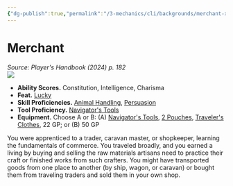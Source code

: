 ```yaml
---
{"dg-publish":true,"permalink":"/3-mechanics/cli/backgrounds/merchant-xphb/","tags":["ttrpg-cli/background","ttrpg-cli/compendium/src/5e/xphb"],"created":"2025-02-22T12:02:28.105-05:00","updated":"2025-02-26T17:46:10.300-05:00"}
---
```


# Merchant
*Source: Player's Handbook (2024) p. 182*  
![](3-Mechanics/CLI/backgrounds/img/merchant.webp#right)

- **Ability Scores.** Constitution, Intelligence, Charisma  
- **Feat.** [Lucky](3-Mechanics/CLI/feats/lucky-xphb.md)  
- **Skill Proficiencies.** [Animal Handling](3-Mechanics/CLI/rules/skills.md#Animal%20Handling), [Persuasion](3-Mechanics/CLI/rules/skills.md#Persuasion)  
- **Tool Proficiency.** [Navigator's Tools](3-Mechanics/CLI/items/navigators-tools-xphb.md)  
- **Equipment.** Choose A or B: (A) [Navigator's Tools](3-Mechanics/CLI/items/navigators-tools-xphb.md), [2 Pouches](3-Mechanics/CLI/items/pouch-xphb.md), [Traveler's Clothes](3-Mechanics/CLI/items/travelers-clothes-xphb.md), 22 GP; or (B) 50 GP  

You were apprenticed to a trader, caravan master, or shopkeeper, learning the fundamentals of commerce. You traveled broadly, and you earned a living by buying and selling the raw materials artisans need to practice their craft or finished works from such crafters. You might have transported goods from one place to another (by ship, wagon, or caravan) or bought them from traveling traders and sold them in your own shop.